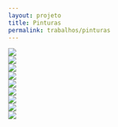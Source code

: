 ```yaml
---
layout: projeto
title: Pinturas
permalink: trabalhos/pinturas
---
```


<section>

<article class="s1_0 s2_0 s3_2 s4_2"></article>
<article class="s1_2 s2_6 s3_9 s4_9">
	<img src="/img/trabalhos/pinturas/pinturas-1.jpg">
</article>
<article class="s1_0 s2_0 s3_1 s4_1"></article>

<article class="s1_2 s2_3 s3_6 s4_6">
	<img src="/img/trabalhos/pinturas/pinturas-2.jpg">
</article>
<article class="s1_2 s2_3 s3_6 s4_6">
	<img src="/img/trabalhos/pinturas/pinturas-3.jpg">
</article>

<article class="s1_0 s2_0 s3_1 s4_1"></article>
<article class="s1_2 s2_3 s3_5 s4_5">
	<img src="/img/trabalhos/pinturas/pinturas-4.jpg">
</article>
<article class="s1_2 s2_3 s3_5 s4_5">
	<img src="/img/trabalhos/pinturas/pinturas-5.jpg">
</article>
<article class="s1_0 s2_0 s3_1 s4_1"></article>

<article class="s1_0 s2_0 s3_1 s4_1"></article>
<article class="s1_2 s2_3 s3_5 s4_5">
	<img src="/img/trabalhos/pinturas/pinturas-6.jpg">
</article>
<article class="s1_2 s2_3 s3_5 s4_5">
	<img src="/img/trabalhos/pinturas/pinturas-7.jpg">
</article>
<article class="s1_0 s2_0 s3_1 s4_1"></article>

<article class="s1_0 s2_0 s3_1 s4_1"></article>
<article class="s1_2 s2_3 s3_5 s4_5">
	<img src="/img/trabalhos/pinturas/pinturas-8.jpg">
</article>
<article class="s1_2 s2_3 s3_5 s4_5">
	<img src="/img/trabalhos/pinturas/pinturas-9.jpg">
</article>
<article class="s1_0 s2_0 s3_1 s4_1"></article>

</section>